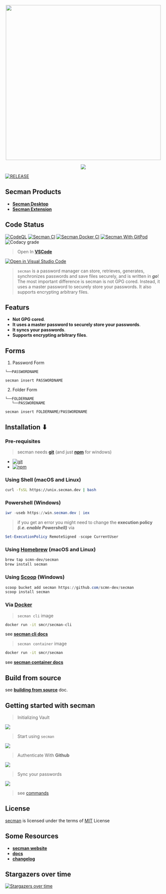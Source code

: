 <p align="center">
   <img src="https://assets.secman.dev/logo.svg" width="500" />
</p>

<p align="center">
   <img src="https://assets.secman.dev/assets/Secman.svg" />
</p>

[![RELEASE](https://img.shields.io/github/v/release/scmn-dev/secman?style=flat-square)](https://github.com/scmn-dev/secman/releases/latest)

## Secman Products

- [**Secman Desktop**](https://d.secman.dev)
- [**Secman Extension**](https://secman.dev/extension)

## Code Status

[![CodeQL](https://img.shields.io/github/workflow/status/scmn-dev/secman/CodeQL?color=blue&label=CodeQL%20Build&logo=github&style=flat-square)](https://github.com/scmn-dev/secman/actions/workflows/codeql.yml)
[![Secman CI](https://img.shields.io/github/workflow/status/scmn-dev/secman/Secman%20CI?color=blue&label=Secman%20CI&logo=github-actions&logoColor=white&style=flat-square)](https://github.com/scmn-dev/secman/actions/workflows/secman.yml)
[![Secman Docker CI](https://img.shields.io/github/workflow/status/scmn-dev/secman/Secman%20Docker%20CI?color=blue&label=Secman%20Docker%20CI&logo=docker&style=flat-square)](https://github.com/scmn-dev/secman/actions/workflows/docker.yml)
[![Secman With GitPod](https://img.shields.io/badge/Gitpod-Ready%20to%20Code-blue?logo=gitpod&style=flat-square)](https://gitpod.io/#https://github.com/scmn-dev/secman)
![Codacy grade](https://img.shields.io/codacy/grade/c434720ddcc84bea982475063f903a81?color=blue&logo=codacy&style=flat-square)

> Open In [**VSCode**](https://code.visualstudio.com)

[![Open in Visual Studio Code](https://open.vscode.dev/badges/open-in-vscode.svg)](https://open.vscode.dev/scmn-dev/secman)

> `secman` is a password manager can store, retrieves, generates, synchronizes passwords and save files securely, and is written in _**go**_! The most important difference is secman is not GPG cored. Instead, it uses a master password to securely store your passwords. It also supports encrypting arbitrary files.

## Featurs

- **Not GPG cored**.
- **It uses a master password to securely store your passwords**.
- **It syncs your passwords**.
- **Supports encrypting arbitrary files**.

## Forms

1. Password Form

```x
└──PASSWORDNAME
```

```x
secman insert PASSWORDNAME
```

2. Folder Form

```x
└──FOLDERNAME
   └──PASSWORDNAME
```

```x
secman insert FOLDERNAME/PASSWORDNAME
```

## Installation ⬇

### Pre-requisites

> secman needs [**git**](https://git-scm.com) (and just [**npm**](https://nodejs.org) for windows)
- [![git](https://assets.secman.dev/badges/git.svg)](https://git-scm.com)
- [![npm](https://assets.secman.dev/badges/npm.svg)](https://nodejs.org)

### Using Shell (macOS and Linux)

```bash
curl -fsSL https://unix.secman.dev | bash
```

### Powershell (Windows)

```powershell
iwr -useb https://win.secman.dev | iex
```

> if you get an error you might need to change the **execution policy** _**(i.e. enable Powershell)**_ via

```powershell
Set-ExecutionPolicy RemoteSigned -scope CurrentUser
```

### Using [Homebrew](https://brew.sh) (macOS and Linux)

```bash
brew tap scmn-dev/secman
brew install secman
```

### Using [Scoop](https://scoop.sh) (Windows)

```powershell
scoop bucket add secman https://github.com/scmn-dev/secman
scoop install secman
```

### Via [Docker](https://docker.com)

> `secman cli` image

```bash
docker run -it smcr/secman-cli
```

see [**secman cli docs**](https://docker.secman.dev/docs/sm-cli)

> `secman container` image

```bash
docker run -it smcr/secman
```

see [**secman container docs**](https://docker.secman.dev/docs/sm-container)

## Build from source

see [**building from source**](https://docs.secman.dev/contributing/build_from_source) doc.

## Getting started with secman

> Initializing Vault

<img src="https://assets.secman.dev/assets/Init.svg" />

> Start using `secman`

<img src="https://assets.secman.dev/assets/Insert.svg" />

> Authenticate With **Github**

<img src="https://assets.secman.dev/assets/Auth-Login.svg" />

> Sync your passwords

<img src="https://assets.secman.dev/assets/Sync-Start.svg" />

> see [commands](https://docs.secman.dev/guides)

## License

[secman][smUrl] is licensed under the terms of [MIT][mitUrl] License

## Some Resources

- [**secman website**](https://secman.dev)
- [**docs**](https://secman.dev/docs)
- [**changelog**](https://secman.dev/changelog)

## Stargazers over time

[![Stargazers over time](https://starchart.cc/scmn-dev/secman.svg)](https://starchart.cc/scmn-dev/secman)

[goUrl]: https://goland.org
[smUrl]: https://secman.dev
[mitUrl]: https://github.com/scmn-dev/secman/blob/main/LICENSE
